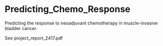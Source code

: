 # Predicting_Chemo_Response
Predicting the response to neoadjuvant chemotherapy in muscle-invasive bladder cancer.
 
See project_report_2417.pdf
